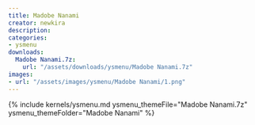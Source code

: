 ```yaml
---
title: Madobe Nanami
creator: newkira
description: 
categories:
- ysmenu
downloads:
  Madobe Nanami.7z:
    url: "/assets/downloads/ysmenu/Madobe Nanami.7z"
images:
- url: "/assets/images/ysmenu/Madobe Nanami/1.png"
---
```


{% include kernels/ysmenu.md ysmenu_themeFile="Madobe Nanami.7z" ysmenu_themeFolder="Madobe Nanami" %}
